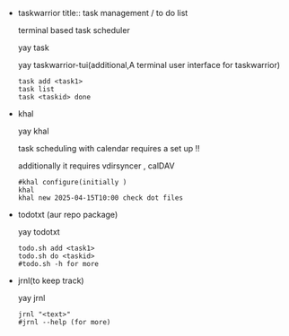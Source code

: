 - taskwarrior
  title:: task management / to do list
  
  terminal based task scheduler
  
  yay task
  
  yay taskwarrior-tui(additional,A terminal user interface for taskwarrior)
  ```
  task add <task1>
  task list
  task <taskid> done
  ```
- khal
  
  yay khal
  
  task scheduling with calendar
  requires a set up !!
  
  additionally it  requires vdirsyncer , calDAV
  ```
  #khal configure(initially )
  khal
  khal new 2025-04-15T10:00 check dot files  
  ```
- todotxt (aur repo package)
  
  yay todotxt
  ```
  todo.sh add <task1>
  todo.sh do <taskid>
  #todo.sh -h for more
  ```
- jrnl(to keep track)
  
  yay jrnl
  ```
  jrnl "<text>"
  #jrnl --help (for more)
  ```